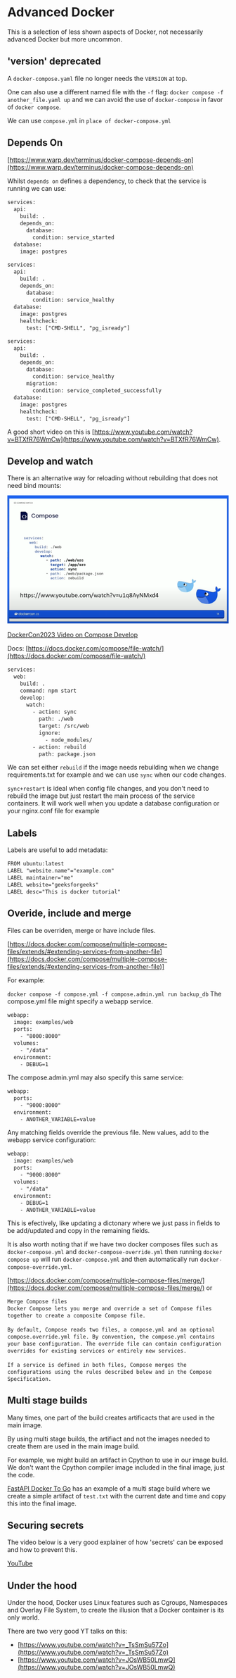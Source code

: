 # Advanced Docker 

This is a selection of less shown aspects of Docker, not necessarily advanced Docker but more uncommon.

## 'version' deprecated

A `docker-compose.yaml` file no longer needs the `VERSION` at top.

One can also use a different named file with the `-f` flag: `docker compose -f another_file.yaml up` and we can avoid the use of `docker-compose` in favor of `docker compose`.

We can use `compose.yml` in `place of docker-compose.yml`


## Depends On

[https://www.warp.dev/terminus/docker-compose-depends-on](https://www.warp.dev/terminus/docker-compose-depends-on)

Whilst `depends on` defines a dependency, to check that the service is running we can use:

```
services:
  api:
    build: .
    depends_on:
      database:
        condition: service_started
  database:
    image: postgres

```

```
services:
  api:
    build: .
    depends_on:
      database:
        condition: service_healthy
  database:
    image: postgres
    healthcheck:
      test: ["CMD-SHELL", "pg_isready"]
```
```
services:
  api:
    build: .
    depends_on:
      database:
        condition: service_healthy
      migration:
        condition: service_completed_successfully
  database:
    image: postgres
    healthcheck:
      test: ["CMD-SHELL", "pg_isready"]
```

A good short video on this is [https://www.youtube.com/watch?v=BTXfR76WmCw](https://www.youtube.com/watch?v=BTXfR76WmCw).

## Develop and watch

There is an alternative way for reloading without rebuilding that does not need bind mounts:

![Compose Develop](../images/docker/compose-watch-dockercon2023.png  'develop')

[DockerCon2023 Video on Compose Develop](https://www.youtube.com/watch?v=u1q8AyNMxd4)


Docs: [https://docs.docker.com/compose/file-watch/](https://docs.docker.com/compose/file-watch/)



```
services:
  web:
    build: .
    command: npm start
    develop:
      watch:
        - action: sync
          path: ./web
          target: /src/web
          ignore:
            - node_modules/
        - action: rebuild
          path: package.json
```

We can set either `rebuild` if the image needs rebuilding when we change requirements.txt for example and we can use `sync` when our code changes.

`sync+restart` is ideal when config file changes, and you don't need to rebuild the image but just restart the main process of the service containers. It will work well when you update a database configuration or your nginx.conf file for example

## Labels

Labels are useful to add metadata:

```
FROM ubuntu:latest
LABEL "website.name"="example.com"
LABEL maintainer="me"
LABEL website="geeksforgeeks"
LABEL desc="This is docker tutorial"
```

## Overide, include and merge

Files can be overriden, merge or have include files.

[https://docs.docker.com/compose/multiple-compose-files/extends/#extending-services-from-another-file](https://docs.docker.com/compose/multiple-compose-files/extends/#extending-services-from-another-file)]

For example:

`docker compose -f compose.yml -f compose.admin.yml run backup_db`
The compose.yml file might specify a webapp service.

```
webapp:
  image: examples/web
  ports:
    - "8000:8000"
  volumes:
    - "/data"
  environment:
    - DEBUG=1
```
The compose.admin.yml may also specify this same service:

```
webapp:
  ports:
    - "9000:8000"
  environment:
    - ANOTHER_VARIABLE=value
```
Any matching fields override the previous file. New values, add to the webapp service configuration:

```
webapp:
  image: examples/web
  ports:
    - "9000:8000"
  volumes:
    - "/data"
  environment:
    - DEBUG=1
    - ANOTHER_VARIABLE=value
```

This is efectively, like updating a dictonary where we just pass in fields to be add/updated and copy in the remaining fields.

It is also worth noting that if we have two docker composes files such as `docker-compose.yml` and `docker-compose-override.yml` then running `docker compose up` will run `docker-compose.yml` and then automatically run `docker-compose-override.yml`.

[https://docs.docker.com/compose/multiple-compose-files/merge/](https://docs.docker.com/compose/multiple-compose-files/merge/) or 

```
Merge Compose files
Docker Compose lets you merge and override a set of Compose files together to create a composite Compose file.

By default, Compose reads two files, a compose.yml and an optional compose.override.yml file. By convention, the compose.yml contains your base configuration. The override file can contain configuration overrides for existing services or entirely new services.

If a service is defined in both files, Compose merges the configurations using the rules described below and in the Compose Specification.

```
## Multi stage builds

Many times, one part of the build creates artificacts that are used in the main image.

By using multi stage builds, the artifiact and not the images needed to create them are used in the main image build.

For example, we might build an artifact in Cpython to use in our image build. We don't want the Cpython compiler image included in the final image, just the code.

[FastAPI Docker To Go](https://pytest-cookbook.com/docker/docker_to_go/#fastapi_multi-stage_build) has an example of a multi stage build where we create a simple artifact of `test.txt` with the current date and time and copy this into the final image.

## Securing secrets

The video below is a very good explainer of how 'secrets' can be exposed and how to prevent this.

[YouTube](https://www.youtube.com/watch?v=aK6sJDOn2Hc)

## Under the hood

Under the hood, Docker uses Linux features such as Cgroups, Namespaces and Overlay File System, to create the illusion that a Docker container is its only world.

There are two very good YT talks on this:

- [https://www.youtube.com/watch?v=_TsSmSu57Zo](https://www.youtube.com/watch?v=_TsSmSu57Zo)
- [https://www.youtube.com/watch?v=JOsWB50LmwQ](https://www.youtube.com/watch?v=JOsWB50LmwQ)

<br>